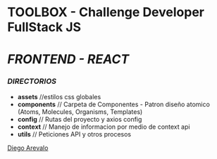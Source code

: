 # TOOLBOX - Challenge Developer FullStack JS 

# _FRONTEND - REACT_

### **_DIRECTORIOS_**
- **assets**        //estilos css globales 
- **components**    // Carpeta de Componentes - Patron diseño atomico (Atoms, Molecules, Organisms, Templates)
- **config**    // Rutas del proyecto y axios config
- **context**    // Manejo de informacion por medio de context api
- **utils**    // Peticiones  API y otros procesos

[Diego Arevalo](https://www.linkedin.com/in/diego2000avelar/)

